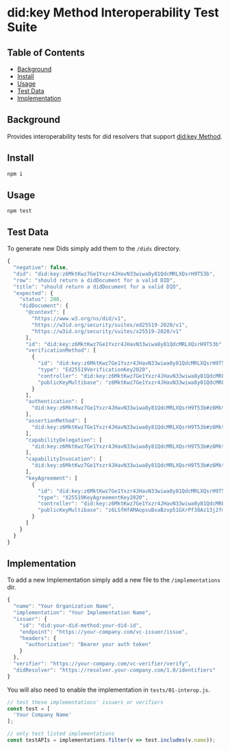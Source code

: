 # did:key Method Interoperability Test Suite

## Table of Contents

- [Background](#background)
- [Install](#install)
- [Usage](#usage)
- [Test Data](#test-data)
- [Implementation](#implementation)


## Background

Provides interoperability tests for did resolvers that support [did:key Method](https://w3c-ccg.github.io/did-method-key/).

## Install

```js
npm i
```

## Usage

```
npm test
```

## Test Data

To generate new Dids simply add them to the `/dids` directory.

```js
{
  "negative": false,
  "did": "did:key:z6MktKwz7Ge1Yxzr4JHavN33wiwa8y81QdcMRLXQsrH9T53b",
  "row": "should return a didDocument for a valid DID",
  "title": "should return a didDocument for a valid DID",
  "expected": {
    "status": 200,
    "didDocument": {
      "@context": [
        "https://www.w3.org/ns/did/v1",
        "https://w3id.org/security/suites/ed25519-2020/v1",
        "https://w3id.org/security/suites/x25519-2020/v1"
      ],
      "id": "did:key:z6MktKwz7Ge1Yxzr4JHavN33wiwa8y81QdcMRLXQsrH9T53b",
      "verificationMethod": [
        {
          "id": "did:key:z6MktKwz7Ge1Yxzr4JHavN33wiwa8y81QdcMRLXQsrH9T53b#z6MktKwz7Ge1Yxzr4JHavN33wiwa8y81QdcMRLXQsrH9T53b",
          "type": "Ed25519VerificationKey2020",
          "controller": "did:key:z6MktKwz7Ge1Yxzr4JHavN33wiwa8y81QdcMRLXQsrH9T53b",
          "publicKeyMultibase": "z6MktKwz7Ge1Yxzr4JHavN33wiwa8y81QdcMRLXQsrH9T53b"
        }
      ],
      "authentication": [
        "did:key:z6MktKwz7Ge1Yxzr4JHavN33wiwa8y81QdcMRLXQsrH9T53b#z6MktKwz7Ge1Yxzr4JHavN33wiwa8y81QdcMRLXQsrH9T53b"
      ],
      "assertionMethod": [
        "did:key:z6MktKwz7Ge1Yxzr4JHavN33wiwa8y81QdcMRLXQsrH9T53b#z6MktKwz7Ge1Yxzr4JHavN33wiwa8y81QdcMRLXQsrH9T53b"
      ],
      "capabilityDelegation": [
        "did:key:z6MktKwz7Ge1Yxzr4JHavN33wiwa8y81QdcMRLXQsrH9T53b#z6MktKwz7Ge1Yxzr4JHavN33wiwa8y81QdcMRLXQsrH9T53b"
      ],
      "capabilityInvocation": [
        "did:key:z6MktKwz7Ge1Yxzr4JHavN33wiwa8y81QdcMRLXQsrH9T53b#z6MktKwz7Ge1Yxzr4JHavN33wiwa8y81QdcMRLXQsrH9T53b"
      ],
      "keyAgreement": [
        {
          "id": "did:key:z6MktKwz7Ge1Yxzr4JHavN33wiwa8y81QdcMRLXQsrH9T53b#z6LSfHfAMAopsuBxaBzvp51GXrPf38Az13j2fmwqadbwwrzJ",
          "type": "X25519KeyAgreementKey2020",
          "controller": "did:key:z6MktKwz7Ge1Yxzr4JHavN33wiwa8y81QdcMRLXQsrH9T53b",
          "publicKeyMultibase": "z6LSfHfAMAopsuBxaBzvp51GXrPf38Az13j2fmwqadbwwrzJ"
        }
      ]
    }
  }
}
```


## Implementation

To add a new Implementation simply add a new file to the `/implementations` dir.

```js
{
  "name": "Your Organization Name",
  "implementation": "Your Implementation Name",
  "issuer": {
    "id": "did:your-did-method:your-did-id",
    "endpoint": "https://your-company.com/vc-issuer/issue",
    "headers": {
      "authorization": "Bearer your auth token"
    }
  },
  "verifier": "https://your-company.com/vc-verifier/verify",
  "didResolver": "https://resolver.your-company.com/1.0/identifiers"
}
```

You will also need to enable the implementation in `tests/01-interop.js`.

```js
// test these implementations' issuers or verifiers
const test = [
  'Your Company Name'
];

// only test listed implementations
const testAPIs = implementations.filter(v => test.includes(v.name));
```
